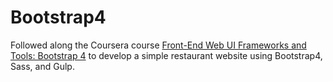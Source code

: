 # Bootstrap4
Followed along the Coursera course [Front-End Web UI Frameworks and Tools: Bootstrap 4](https://www.coursera.org/learn/bootstrap-4) to develop a simple restaurant website using Bootstrap4, Sass, and Gulp.

